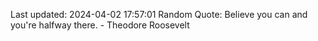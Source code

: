 Last updated: 2024-04-02 17:57:01
Random Quote: Believe you can and you're halfway there. - Theodore Roosevelt